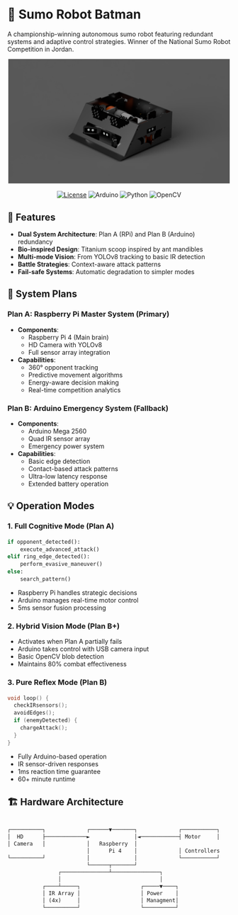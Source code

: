 
# 🤖 Sumo Robot Batman

A championship-winning autonomous sumo robot featuring redundant systems and adaptive control strategies. Winner of the National Sumo Robot Competition in Jordan.

<div align="center">
  <img src="https://raw.githubusercontent.com/mozaloom/Sumo-Robot-Batman-Amman/main/Prototype/IMG.PNG" alt="Prototype" width="500"/>
</div>

<div align="center">

[![License](https://img.shields.io/badge/license-MIT-blue.svg)](LICENSE)
![Arduino](https://img.shields.io/badge/Arduino-00979D?style=flat&logo=Arduino&logoColor=white)
![Python](https://img.shields.io/badge/Python-3776AB?style=flat&logo=python&logoColor=white)
![OpenCV](https://img.shields.io/badge/OpenCV-27338e?style=flat&logo=OpenCV&logoColor=white)

</div>

## 🌟 Features

- **Dual System Architecture**: Plan A (RPi) and Plan B (Arduino) redundancy
- **Bio-inspired Design**: Titanium scoop inspired by ant mandibles
- **Multi-mode Vision**: From YOLOv8 tracking to basic IR detection
- **Battle Strategies**: Context-aware attack patterns
- **Fail-safe Systems**: Automatic degradation to simpler modes

## 🔄 System Plans

### Plan A: Raspberry Pi Master System (Primary)
- **Components**: 
  - Raspberry Pi 4 (Main brain)
  - HD Camera with YOLOv8
  - Full sensor array integration
- **Capabilities**:
  - 360° opponent tracking
  - Predictive movement algorithms
  - Energy-aware decision making
  - Real-time competition analytics

### Plan B: Arduino Emergency System (Fallback)
- **Components**:
  - Arduino Mega 2560
  - Quad IR sensor array
  - Emergency power system
- **Capabilities**:
  - Basic edge detection
  - Contact-based attack patterns
  - Ultra-low latency response
  - Extended battery operation

## 💡 Operation Modes

### 1. Full Cognitive Mode (Plan A)
```python
if opponent_detected():
    execute_advanced_attack()
elif ring_edge_detected():
    perform_evasive_maneuver()
else:
    search_pattern()
```
- Raspberry Pi handles strategic decisions
- Arduino manages real-time motor control
- 5ms sensor fusion processing

### 2. Hybrid Vision Mode (Plan B+)
- Activates when Plan A partially fails
- Arduino takes control with USB camera input
- Basic OpenCV blob detection
- Maintains 80% combat effectiveness

### 3. Pure Reflex Mode (Plan B)
```cpp
void loop() {
  checkIRsensors();
  avoidEdges();
  if (enemyDetected) {
    chargeAttack();
  }
}
```
- Fully Arduino-based operation
- IR sensor-driven responses
- 1ms reaction time guarantee
- 60+ minute runtime

## 🏗️ Hardware Architecture
```ascii

┌──────────┐             ┌──────▼───────┐             ┌───────────┐
│  HD      ├─────────────►              │◄────────────┤ Motor     │
│ Camera   │             │   Raspberry  │
                         │      Pi 4    │             │ Controllers
└──────────┘             │              │             └───────────┘
                         └──────┬───────┘
                ┌───────────────┴───────────────┐
                │                               │
           ┌────┴─────┐                   ┌─────▼────┐
           │ IR Array │                   │ Power    │
           │ (4x)     │                   │ Managment│
           └──────────┘                   └──────────┘
```


